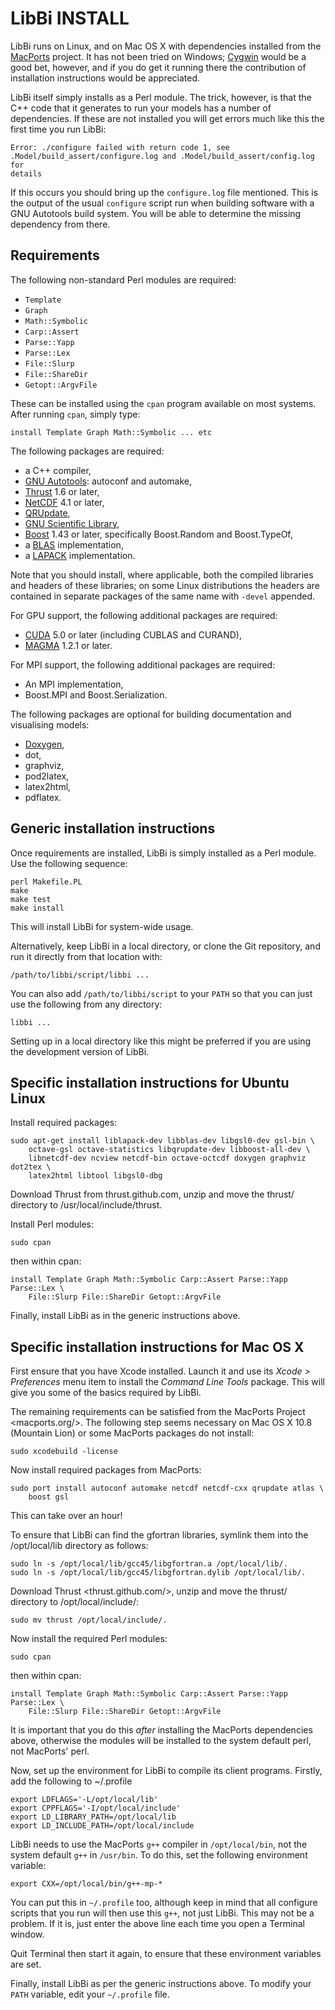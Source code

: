 LibBi INSTALL
=============

LibBi runs on Linux, and on Mac OS X with dependencies installed from the
[MacPorts](http://www.macports.org) project. It has not been tried on Windows;
[Cygwin](http://www.cygwin.com) would be a good bet, however, and if you do
get it running there the contribution of installation instructions would be
appreciated.

LibBi itself simply installs as a Perl module. The trick, however, is that the
C++ code that it generates to run your models has a number of dependencies. If
these are not installed you will get errors much like this the first time you
run LibBi:

    Error: ./configure failed with return code 1, see
    .Model/build_assert/configure.log and .Model/build_assert/config.log for
    details

If this occurs you should bring up the `configure.log` file mentioned. This is
the output of the usual `configure` script run when building software with a
GNU Autotools build system. You will be able to determine the missing
dependency from there.


Requirements
------------

The following non-standard Perl modules are required:

* `Template`
* `Graph`
* `Math::Symbolic`
* `Carp::Assert`
* `Parse::Yapp`
* `Parse::Lex`
* `File::Slurp`
* `File::ShareDir`
* `Getopt::ArgvFile`

These can be installed using the `cpan` program available on most systems.
After running `cpan`, simply type:

    install Template Graph Math::Symbolic ... etc

The following packages are required:

  * a C++ compiler,
  * [GNU Autotools](http://www.gnu.org/software/): autoconf and automake,
  * [Thrust](http://thrust.github.com) 1.6 or later,
  * [NetCDF](http://www.unidata.ucar.edu/software/netcdf/) 4.1 or later,
  * [QRUpdate](http://qrupdate.sourceforge.net),
  * [GNU Scientific Library](http://www.gnu.org/software/gsl/),
  * [Boost](http://www.boost.org) 1.43 or later, specifically Boost.Random and
    Boost.TypeOf,
  * a [BLAS](http://www.netlib.org/blas/) implementation,
  * a [LAPACK](www.netlib.org/lapack/) implementation.

Note that you should install, where applicable, both the compiled libraries
and headers of these libraries; on some Linux distributions the headers are
contained in separate packages of the same name with `-devel` appended.

For GPU support, the following additional packages are required:

  * [CUDA](http://www.nvidia.com/cuda) 5.0 or later (including CUBLAS and
    CURAND),
  * [MAGMA](icl.cs.utk.edu/magma/) 1.2.1 or later.

For MPI support, the following additional packages are required:

  * An MPI implementation,
  * Boost.MPI and Boost.Serialization.

The following packages are optional for building documentation and visualising
models:

  * [Doxygen](http://www.doxygen.org),
  * dot,
  * graphviz,
  * pod2latex,
  * latex2html,
  * pdflatex.


Generic installation instructions
---------------------------------

Once requirements are installed, LibBi is simply installed as a Perl
module. Use the following sequence:

    perl Makefile.PL
    make
    make test
    make install

This will install LibBi for system-wide usage.

Alternatively, keep LibBi in a local directory, or clone the Git repository,
and run it directly from that location with:

    /path/to/libbi/script/libbi ...

You can also add `/path/to/libbi/script` to your `PATH` so that you can just
use the following from any directory:

    libbi ...

Setting up in a local directory like this might be preferred if you are using
the development version of LibBi.


Specific installation instructions for Ubuntu Linux
---------------------------------------------------

Install required packages:

    sudo apt-get install liblapack-dev libblas-dev libgsl0-dev gsl-bin \
        octave-gsl octave-statistics libqrupdate-dev libboost-all-dev \
        libnetcdf-dev ncview netcdf-bin octave-octcdf doxygen graphviz dot2tex \
        latex2html libtool libgsl0-dbg

Download Thrust from thrust.github.com, unzip and move the thrust/ directory
to /usr/local/include/thrust.

Install Perl modules:

    sudo cpan

then within cpan:

    install Template Graph Math::Symbolic Carp::Assert Parse::Yapp Parse::Lex \
        File::Slurp File::ShareDir Getopt::ArgvFile

Finally, install LibBi as in the generic instructions above.


Specific installation instructions for Mac OS X
-----------------------------------------------

First ensure that you have Xcode installed. Launch it and use its *Xcode >
Preferences* menu item to install the *Command Line Tools* package. This will
give you some of the basics required by LibBi.

The remaining requirements can be satisfied from the MacPorts Project
<macports.org/>. The following step seems necessary on Mac OS X 10.8 (Mountain
Lion) or some MacPorts packages do not install:

    sudo xcodebuild -license

Now install required packages from MacPorts:

    sudo port install autoconf automake netcdf netcdf-cxx qrupdate atlas \
        boost gsl

This can take over an hour!

To ensure that LibBi can find the gfortran libraries, symlink them into the
/opt/local/lib directory as follows:

    sudo ln -s /opt/local/lib/gcc45/libgfortran.a /opt/local/lib/.
    sudo ln -s /opt/local/lib/gcc45/libgfortran.dylib /opt/local/lib/.

Download Thrust <thrust.github.com/>, unzip and move the thrust/ directory
to /opt/local/include/:

    sudo mv thrust /opt/local/include/.

Now install the required Perl modules:

    sudo cpan

then within cpan:

    install Template Graph Math::Symbolic Carp::Assert Parse::Yapp Parse::Lex \
        File::Slurp File::ShareDir Getopt::ArgvFile

It is important that you do this *after* installing the MacPorts dependencies
above, otherwise the modules will be installed to the system default perl, not
MacPorts' perl.

Now, set up the environment for LibBi to compile its client programs. Firstly,
add the following to ~/.profile

    export LDFLAGS='-L/opt/local/lib'
    export CPPFLAGS='-I/opt/local/include'
    export LD_LIBRARY_PATH=/opt/local/lib
    export LD_INCLUDE_PATH=/opt/local/include

LibBi needs to use the MacPorts `g++` compiler in `/opt/local/bin`, not the
system default `g++` in `/usr/bin`. To do this, set the following environment
variable:

    export CXX=/opt/local/bin/g++-mp-*

You can put this in `~/.profile` too, although keep in mind that all configure
scripts that you run will then use this `g++`, not just LibBi. This may not be
a problem. If it is, just enter the above line each time you open a Terminal
window.

Quit Terminal then start it again, to ensure that these environment variables
are set.

Finally, install LibBi as per the generic instructions above. To modify your
`PATH` variable, edit your `~/.profile` file.
